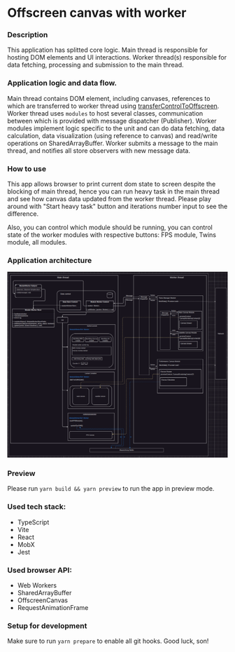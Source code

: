 # Offscreen canvas with worker

### Description
This application has splitted core logic. Main thread is responsible for hosting DOM elements and UI interactions. Worker thread(s) responsible for data fetching, processing and submission to the main thread.

### Application logic and data flow.
Main thread contains DOM element, including canvases, references to which are transferred to worker thread using [transferControlToOffscreen](https://developer.mozilla.org/en-US/docs/Web/API/HTMLCanvasElement/transferControlToOffscreen).
Worker thread uses `modules` to host several classes, communication between which is provided with message dispatcher (Publisher).
Worker modules implement logic specific to the unit and can do data fetching, data calculation, data visualization (using reference to canvas) and read/write operations on SharedArrayBuffer.
Worker submits a message to the main thread, and notifies all store observers with new message data.

### How to use
This app allows browser to print current dom state to screen despite the blocking of main thread, hence you can run heavy task in the main thread and see how canvas data updated from the worker thread.
Please play around with "Start heavy task" button and iterations number input to see the difference.

Also, you can control which module should be running, you can control state of the worker modules with respective buttons: FPS module, Twins module, all modules. 

### Application architecture
![img.png](docs/image/application-architecture.png)

### Preview
Please run `yarn build && yarn preview` to run the app in preview mode.

### Used tech stack:
- TypeScript
- Vite
- React
- MobX
- Jest

### Used browser API:
- Web Workers
- SharedArrayBuffer
- OffscreenCanvas
- RequestAnimationFrame

### Setup for development

Make sure to run `yarn prepare` to enable all git hooks.
Good luck, son!
